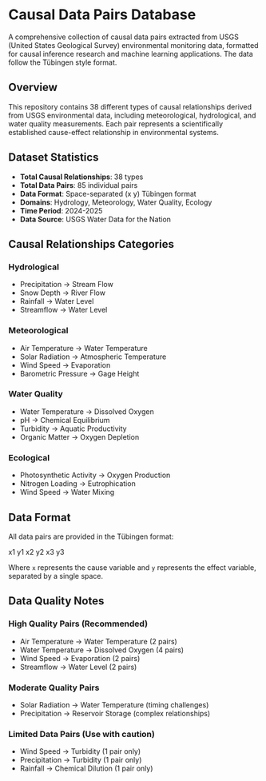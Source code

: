 # Causal Data Pairs Database

A comprehensive collection of causal data pairs extracted from USGS (United States Geological Survey) environmental monitoring data, formatted for causal inference research and machine learning applications. The data follow the Tübingen style format. 

## Overview

This repository contains 38 different types of causal relationships derived from USGS environmental data, including meteorological, hydrological, and water quality measurements. Each pair represents a scientifically established cause-effect relationship in environmental systems.

## Dataset Statistics

- **Total Causal Relationships**: 38 types
- **Total Data Pairs**: 85 individual pairs
- **Data Format**: Space-separated (x y) Tübingen format
- **Domains**: Hydrology, Meteorology, Water Quality, Ecology
- **Time Period**: 2024-2025
- **Data Source**: USGS Water Data for the Nation

## Causal Relationships Categories

### Hydrological
- Precipitation → Stream Flow
- Snow Depth → River Flow  
- Rainfall → Water Level
- Streamflow → Water Level

### Meteorological
- Air Temperature → Water Temperature
- Solar Radiation → Atmospheric Temperature
- Wind Speed → Evaporation
- Barometric Pressure → Gage Height

### Water Quality
- Water Temperature → Dissolved Oxygen
- pH → Chemical Equilibrium
- Turbidity → Aquatic Productivity
- Organic Matter → Oxygen Depletion

### Ecological
- Photosynthetic Activity → Oxygen Production
- Nitrogen Loading → Eutrophication
- Wind Speed → Water Mixing

## Data Format

All data pairs are provided in the Tübingen format:

x1 y1
x2 y2
x3 y3

Where `x` represents the cause variable and `y` represents the effect variable, separated by a single space.

## Data Quality Notes

### High Quality Pairs (Recommended)
- Air Temperature → Water Temperature (2 pairs)
- Water Temperature → Dissolved Oxygen (4 pairs)
- Wind Speed → Evaporation (2 pairs)
- Streamflow → Water Level (2 pairs)

### Moderate Quality Pairs
- Solar Radiation → Water Temperature (timing challenges)
- Precipitation → Reservoir Storage (complex relationships)

### Limited Data Pairs (Use with caution)
- Wind Speed → Turbidity (1 pair only)
- Precipitation → Turbidity (1 pair only)
- Rainfall → Chemical Dilution (1 pair only)

